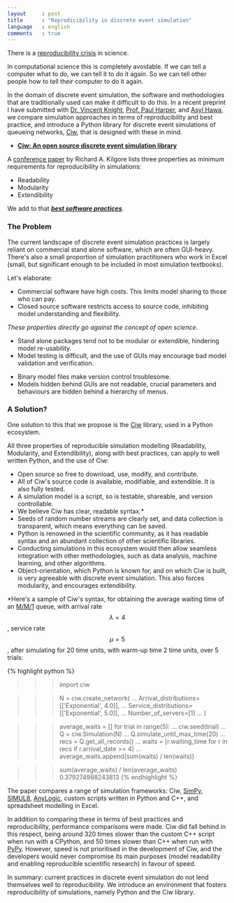 ```yaml
---
layout     : post
title      : "Reprodicibility in discrete event simulation"
language   : english
comments   : true
---
```


There is a
[reproducibility crisis](http://www.bbc.co.uk/news/science-environment-39054778)
in science.

In computational science this is completely avoidable.
If we can tell a computer what to do, we can tell it to do it again.
So we can tell other people how to tell their computer to do it again.

In the domain of discrete event simulation, the software and methodologies that
are traditionally used can make it difficult to do this.
In a recent preprint I have submitted with
[Dr. Vincent Knight](http://vknight.org/),
[Prof. Paul Harper](http://www.profpaulharper.com/), and
[Asyl Hawa](http://asylhawa.com/), we compare simulation approaches in terms of
reproducibility and best practice, and introduce a Python library for discrete
event simulations of queueing networks,
[Ciw](http://ciw.readthedocs.io/en/latest/), that is designed with these in
mind.

+ [**Ciw: An open source discrete event simulation library**](https://arxiv.org/abs/1710.03561)

A [conference paper](https://pdfs.semanticscholar.org/2bfc/94644b45d73d9f63f0402d8c3191d0e0e154.pdf)
by Richard A. Kilgore lists three properties as minimum requirements for
reproducibility in simulations:

+ Readability
+ Modularity
+ Extendibility

We add to that [***best software practices***](http://journals.plos.org/plosbiology/article?id=10.1371/journal.pbio.1001745).

### The Problem

The current landscape of discrete event simulation practices is largely reliant
on commercial stand alone software, which are often GUI-heavy.
There's also a small proportion of simulation practitioners who work in Excel
(small, but significant enough to be included in most simulation textbooks).

Let's elaborate:

+ Commercial software have high costs. This limits model sharing to those who
can pay.
+ Closed source software restricts access to source code, inhibiting model
understanding and flexibility.

*These properties directly go against the concept of open science.*

+ Stand alone packages tend not to be modular or extendible, hindering model
re-usability.
+ Model testing is difficult, and the use of GUIs may encourage bad model
validation and verification.
* Binary model files make version control troublesome.
* Models hidden behind GUIs are not readable, crucial parameters and behaviours
are hidden behind a hierarchy of menus.

### A Solution?

One solution to this that we propose is the [Ciw](http://ciw.readthedocs.io/en/latest/)
library, used in a Python ecosystem.

All three properties of reproducible simulation modelling (Readability,
Modularity, and Extendibility), along with best practices, can apply to well
written Python, and the use of Ciw:

+ Open source so free to download, use, modify, and contribute.
+ All of Ciw's source code is available, modifiable, and extendible. It is also
fully tested.
+ A simulation model is a script, so is testable, shareable, and version
controllable.
+ We believe Ciw has clear, readable syntax.*
+ Seeds of random number streams are clearly set, and data collection is
transparent, which means everything can be saved.
+ Python is renowned in the scientific community, as it has readable syntax and
an abundant collection of other scientific libraries.
+ Conducting simulations in this ecosystem would then allow seamless integration
with other methodologies, such as data analysis, machine learning, and other
algorithms.
+ Object-orientation, which Python is known for, and on which Ciw is built, is
very agreeable with discrete event simulation. This also forces modularity, and
encourages extendibility.

*Here's a sample of Ciw's syntax, for obtaining the average waiting time of an
[M/M/1](http://ciw.readthedocs.io/en/latest/Background/kendall.html) queue,
with arrival rate $$\lambda = 4$$, service rate $$\mu = 5$$, after simulating
for 20 time units, with warm-up time 2 time units, over 5 trials:

{% highlight python %}
>>> import ciw

>>> N = ciw.create_network(
...     Arrival_distributions=[['Exponential', 4.0]],
...     Service_distributions=[['Exponential', 5.0]],
...     Number_of_servers=[1]
... )

>>> average_waits = []
>>> for trial in range(5):
...     ciw.seed(trial)
...     Q = ciw.Simulation(N)
...     Q.simulate_until_max_time(20)
...     recs = Q.get_all_records()
...     waits = [r.waiting_time for r in recs if r.arrival_date >= 4]
...     average_waits.append(sum(waits) / len(waits))

>>> sum(average_waits) / len(average_waits)
0.379274988243813
{% endhighlight %}

The paper compares a range of simulation frameworks: Ciw,
[SimPy](https://simpy.readthedocs.io/en/latest/),
[SIMUL8](https://www.simul8.com/), [AnyLogic](https://www.anylogic.com/), custom
scripts written in Python and C++, and spreadsheet modelling in Excel.

In addition to comparing these in terms of best practices and reproducibility,
performance comparisons were made.
Ciw did fall behind in this respect, being around 320 times slower than the
custom C++ script when run with a CPython, and 50 times slower than C++ when run
with [PyPy](https://pypy.org/).
However, speed is not prioritised in the development of Ciw, and the developers
would never compromise its main purposes (model readability and enabling
reproducible scientific research) in favour of speed.

In summary: current practices in discrete event simulation do not lend
themselves well to reproducibility. We introduce an environment that fosters
reproducibility of simulations, namely Python and the Ciw library.
